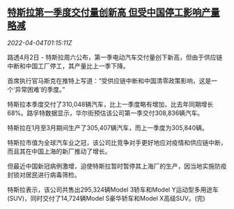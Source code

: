 <!--1649035864000-->
[特斯拉第一季度交付量创新高 但受中国停工影响产量略减](https://cn.reuters.com/article/tesla-q1-delivery-china-covid-0404-idCNKCS2LW02G)
------

<div><i>2022-04-04T01:15:11Z</i></div><p>路透4月2日 - 特斯拉周六公布，第一季电动汽车交付量创下新高，但由于供应链中断和中国工厂停工，其产量比上一季下降。</p><p>首席执行官马斯克在推特上写道：“受供应链中断和中国清零政策影响，这是一个‘异常困难’的季度。”</p><p>特斯拉本季度交付了310,048辆汽车，比上一季度略有增加，比去年同期增长68%。路孚特数据显示，华尔街预估该公司第一季交付308,836辆汽车。</p><p>特斯拉在1月至3月期间生产了305,407辆汽车，而上一季度为305,840辆。</p><p>特斯拉市值为全球汽车业之冠，该公司比竞争对手更好地应对疫情和供应链中断，而且其在中国上海的新厂推动了增长。</p><p>但最近中国新冠病例激增，迫使特斯拉暂时暂停其上海厂的生产，因当地实施防疫封锁对居民进行病毒筛检。</p><p>特斯拉表示，该公司共售出295,324辆Model 3轿车和Model Y运动型多用途车(SUV)，同时交付了14,724辆Model S豪华轿车和Model X高级SUV。(完)</p>
